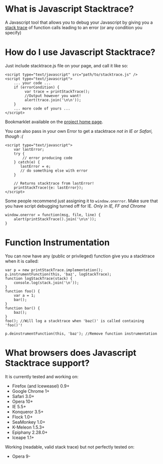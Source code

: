 # What is Javascript Stacktrace? #
A Javascript tool that allows you to debug your Javascript by giving you a [stack trace](http://en.wikipedia.org/wiki/Stack_trace) of function calls leading to an error (or any condition you specify)

# How do I use Javascript Stacktrace? #
Just include stacktrace.js file on your page, and call it like so:
    
    <script type="text/javascript" src="path/to/stacktrace.js" />
    <script type="text/javascript">
        ... your code ...
        if (errorCondition) {
	         var trace = printStackTrace();
	         //Output however you want!
	         alert(trace.join('\n\n'));
        }
        ... more code of yours ...
    </script>

Bookmarklet available on the [project home page](http://stacktracejs.org). 

You can also pass in your own Error to get a stacktrace *not in IE or Safari, though :(*

    <script type="text/javascript">
		var lastError;
		try {
		    // error producing code
		} catch(e) {
		   lastError = e;
		   // do something else with error
		}

		// Returns stacktrace from lastError!
		printStackTrace({e: lastError});
    </script>

Some people recommend just assigning it to `window.onerror`. Make sure that you have script debugging turned off for IE. *Only in IE, FF and Chrome*

    window.onerror = function(msg, file, line) {
	    alert(printStackTrace().join('\n\n'));
    }

# Function Instrumentation #
You can now have any (public or privileged) function give you a stacktrace when it is called:

    var p = new printStackTrace.implementation();
    p.instrumentFunction(this, 'baz', logStackTrace);
    function logStackTrace(stack) {
    	console.log(stack.join('\n'));
    }
    function foo() {
    	var a = 1;
    	bar();
    }
    function bar() {
    	baz();
    }
    foo(); //Will log a stacktrace when 'baz()' is called containing 'foo()'!
    
    p.deinstrumentFunction(this, 'baz'); //Remove function instrumentation

# What browsers does Javascript Stacktrace support? #
It is currently tested and working on:

 - Firefox (and Iceweasel) 0.9+  
 - Google Chrome 1+  
 - Safari 3.0+  
 - Opera 10+
 - IE 5.5+  
 - Konqueror 3.5+  
 - Flock 1.0+  
 - SeaMonkey 1.0+  
 - K-Meleon 1.5.3+  
 - Epiphany 2.28.0+  
 - Iceape 1.1+

Working (readable, valid stack trace) but not perfectly tested on:  

 - Opera 9-
